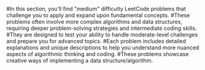 #In this section, you’ll find "medium" difficulty LeetCode problems that challenge you to apply and expand upon fundamental concepts. 
#These problems often involve more complex algorithms and data structures, requiring deeper problem-solving strategies and intermediate coding skills. 
#They are designed to test your ability to handle moderate-level challenges and prepare you for advanced topics. 
#Each problem includes detailed explanations and unique descriptions to help you understand more nuanced aspects of algorithmic thinking and coding.
#These problems showcase creative ways of implementing a data structure/algorithm.
